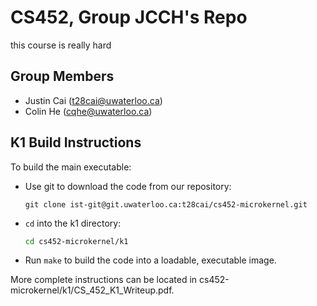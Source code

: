 # CS452, Group JCCH's Repo

this course is really hard

## Group Members

* Justin Cai (t28cai@uwaterloo.ca)
* Colin He (cqhe@uwaterloo.ca)

## K1 Build Instructions

To build the main executable:

* Use git to download the code from our repository:

    ```git
    git clone ist-git@git.uwaterloo.ca:t28cai/cs452-microkernel.git
    ```

* `cd` into the k1 directory:

    ```sh
    cd cs452-microkernel/k1
    ```

* Run `make` to build the code into a loadable, executable image.

More complete instructions can be located in cs452-microkernel/k1/CS_452_K1_Writeup.pdf.
